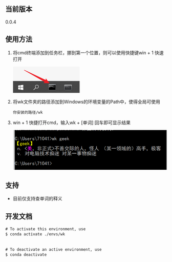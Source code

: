## 当前版本

0.0.4

## 使用方法

1. 将cmd终端添加到任务栏，挪到第一个位置，则可以使用快捷键win + 1 快速打开

   ![](./img/1.png)

2. 将wk文件夹的路径添加到Windows的环境变量的Path中，使得全局可使用

   ```shell
   你安装的路径/wk
   ```

3. win + 1 快捷打开cmd，输入wk + [单词] 回车即可显示结果

   ![](./img/2.png)

## 支持

- 目前仅支持查单词的释义


## 开发文档

```shell
# To activate this environment, use                                                
$ conda activate ./envs/wk
             

# To deactivate an active environment, use
$ conda deactivate
```

